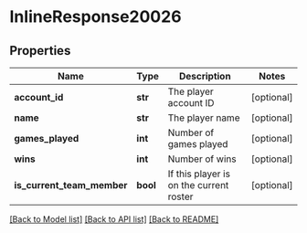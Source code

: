 # InlineResponse20026

## Properties
Name | Type | Description | Notes
------------ | ------------- | ------------- | -------------
**account_id** | **str** | The player account ID | [optional] 
**name** | **str** | The player name | [optional] 
**games_played** | **int** | Number of games played | [optional] 
**wins** | **int** | Number of wins | [optional] 
**is_current_team_member** | **bool** | If this player is on the current roster | [optional] 

[[Back to Model list]](../README.md#documentation-for-models) [[Back to API list]](../README.md#documentation-for-api-endpoints) [[Back to README]](../README.md)


